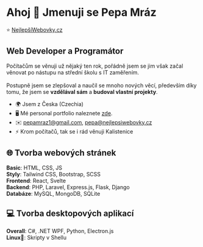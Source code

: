 Ahoj 👋 Jmenuji se Pepa Mráz
==========================

⭐ <a href="https://nejlepsiwebovky.cz" target="_blank">NejlepšíWebovky.cz</a>

Web Developer a Programátor
---------------------------
Počítačům se věnuji už nějaký ten rok, pořádně jsem se jim však začal věnovat po nástupu na střední školu s IT zaměřením.<br><br>
Postupně jsem se zlepšoval a naučil se mnoho nových věcí, především díky tomu, že jsem se <strong>vzdělával sám</strong> a <strong>budoval vlastní projekty</strong>.

* 🌍  Jsem z Česka (Czechia)
* 🖥️  Mé personal portfolio naleznete [zde](http://pepamraz.cz).
* ✉️  [pepamraz1@gmail.com](mailto:pepamraz1@gmail.com), [pepa@nejlepsiwebovky.cz](mailto:pepa@nejlepsiwebovky.cz)
* ⚡  Krom počítačů, tak se i rád věnuji Kalistenice

## 🌐 Tvorba webových stránek
<strong>Basic</strong>: HTML, CSS, JS<br>
<strong>Styly</strong>: Tailwind CSS, Bootstrap, SCSS<br>
<strong>Frontend</strong>: React, Svelte<br>
<strong>Backend</strong>: PHP, Laravel, Express.js, Flask, Django<br>
<strong>Databáze</strong>: MySQL, MongoDB, SQLite<br>

## 💻 Tvorba desktopových aplikací
<strong>Overall</strong>: C#, .NET WPF, Python, Electron.js<br>
<strong>Linux</strong>🐧: Skripty v Shellu<br>
